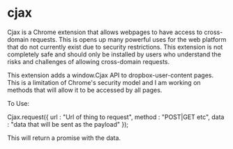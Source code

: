 cjax
====

Cjax is a Chrome extension that allows webpages to have access to cross-domain requests.  This is opens up many powerful uses for the web platform that do not currently exist due to security restrictions.  This extension is not completely safe and should only be installed by users who understand the risks and challenges of allowing cross-domain requests.

This extension adds a window.Cjax API to dropbox-user-content pages.  This is a limitation of Chrome's security model and I am working on methods that will allow it to be accessed by all pages.

To Use:

Cjax.request({
  url : "Url of thing to request",
  method : "POST|GET etc",
  data : "data that will be sent as the payload"
});

This will return a promise with the data.